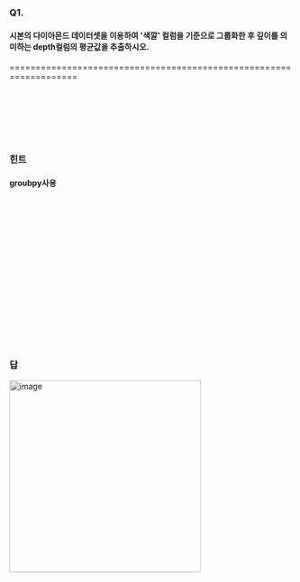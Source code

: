 ### Q1. 
#### 시본의 다이아몬드 데이터셋을 이용하여 '색깔' 컬럼을 기준으로 그룹화한 후 깊이를 의미하는 depth컬럼의 평균값을 추출하시오.
===================================================================
</br></br></br></br></br></br></br>

### 힌트
#### groubpy사용
</br></br></br></br></br></br></br>
=====================================================================
### 답
<img width="340" alt="image" src="https://github.com/sejongsmarcle/2023_Autumn_DataAnalysisStudy/assets/70877858/db1beee7-7daf-4de7-b1dc-7bd66da08ec0">


